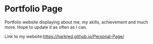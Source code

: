 # Portfolio Page
Portfolio website displaying about me, my skills, achievement and much more.  Hope to update it as often as I can.

Link to my website:https://harkred.github.io/Personal-Page/
